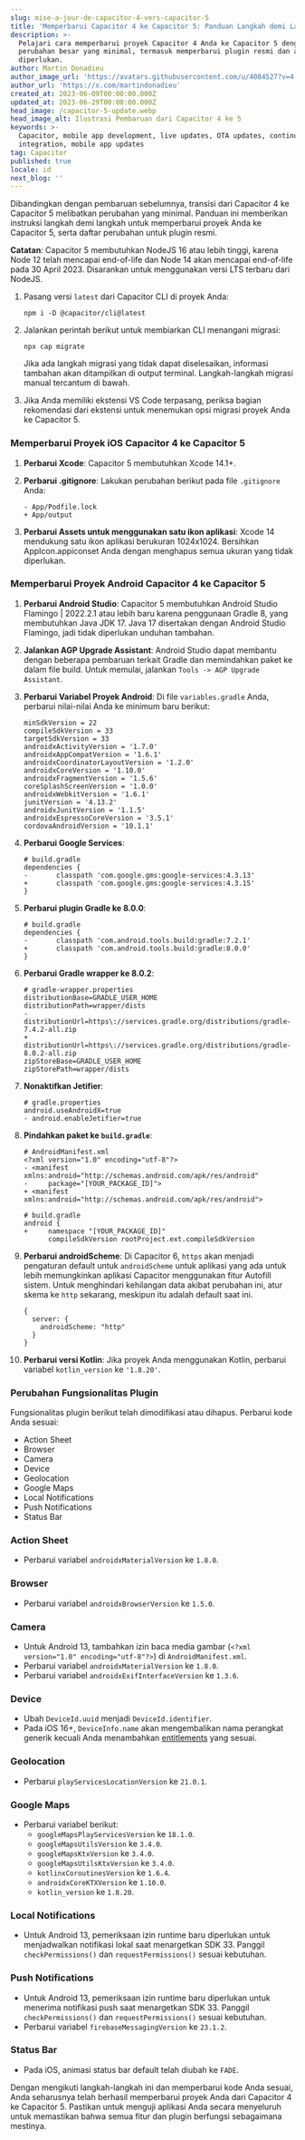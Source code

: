 ```yaml
---
slug: mise-a-jour-de-capacitor-4-vers-capacitor-5
title: 'Memperbarui Capacitor 4 ke Capacitor 5: Panduan Langkah demi Langkah'
description: >-
  Pelajari cara memperbarui proyek Capacitor 4 Anda ke Capacitor 5 dengan
  perubahan besar yang minimal, termasuk memperbarui plugin resmi dan alat yang
  diperlukan.
author: Martin Donadieu
author_image_url: 'https://avatars.githubusercontent.com/u/4084527?v=4'
author_url: 'https://x.com/martindonadieu'
created_at: 2023-06-09T00:00:00.000Z
updated_at: 2023-06-29T00:00:00.000Z
head_image: /capacitor-5-update.webp
head_image_alt: Ilustrasi Pembaruan dari Capacitor 4 ke 5
keywords: >-
  Capacitor, mobile app development, live updates, OTA updates, continuous
  integration, mobile app updates
tag: Capacitor
published: true
locale: id
next_blog: ''
---
```

Dibandingkan dengan pembaruan sebelumnya, transisi dari Capacitor 4 ke Capacitor 5 melibatkan perubahan yang minimal. Panduan ini memberikan instruksi langkah demi langkah untuk memperbarui proyek Anda ke Capacitor 5, serta daftar perubahan untuk plugin resmi.

**Catatan**: Capacitor 5 membutuhkan NodeJS 16 atau lebih tinggi, karena Node 12 telah mencapai end-of-life dan Node 14 akan mencapai end-of-life pada 30 April 2023. Disarankan untuk menggunakan versi LTS terbaru dari NodeJS.

1. Pasang versi `latest` dari Capacitor CLI di proyek Anda:

   ```
   npm i -D @capacitor/cli@latest
   ```

2. Jalankan perintah berikut untuk membiarkan CLI menangani migrasi:

   ```
   npx cap migrate
   ```

   Jika ada langkah migrasi yang tidak dapat diselesaikan, informasi tambahan akan ditampilkan di output terminal. Langkah-langkah migrasi manual tercantum di bawah.

3. Jika Anda memiliki ekstensi VS Code terpasang, periksa bagian rekomendasi dari ekstensi untuk menemukan opsi migrasi proyek Anda ke Capacitor 5.

### Memperbarui Proyek iOS Capacitor 4 ke Capacitor 5

1. **Perbarui Xcode**: Capacitor 5 membutuhkan Xcode 14.1+.

2. **Perbarui .gitignore**: Lakukan perubahan berikut pada file `.gitignore` Anda:

   ```
   - App/Podfile.lock
   + App/output
   ```

3. **Perbarui Assets untuk menggunakan satu ikon aplikasi**: Xcode 14 mendukung satu ikon aplikasi berukuran 1024x1024. Bersihkan AppIcon.appiconset Anda dengan menghapus semua ukuran yang tidak diperlukan.

### Memperbarui Proyek Android Capacitor 4 ke Capacitor 5

1. **Perbarui Android Studio**: Capacitor 5 membutuhkan Android Studio Flamingo | 2022.2.1 atau lebih baru karena penggunaan Gradle 8, yang membutuhkan Java JDK 17. Java 17 disertakan dengan Android Studio Flamingo, jadi tidak diperlukan unduhan tambahan.

2. **Jalankan AGP Upgrade Assistant**: Android Studio dapat membantu dengan beberapa pembaruan terkait Gradle dan memindahkan paket ke dalam file build. Untuk memulai, jalankan `Tools -> AGP Upgrade Assistant`.

3. **Perbarui Variabel Proyek Android**: Di file `variables.gradle` Anda, perbarui nilai-nilai Anda ke minimum baru berikut:

   ```
   minSdkVersion = 22
   compileSdkVersion = 33
   targetSdkVersion = 33
   androidxActivityVersion = '1.7.0'
   androidxAppCompatVersion = '1.6.1'
   androidxCoordinatorLayoutVersion = '1.2.0'
   androidxCoreVersion = '1.10.0'
   androidxFragmentVersion = '1.5.6'
   coreSplashScreenVersion = '1.0.0'
   androidxWebkitVersion = '1.6.1'
   junitVersion = '4.13.2'
   androidxJunitVersion = '1.1.5'
   androidxEspressoCoreVersion = '3.5.1'
   cordovaAndroidVersion = '10.1.1'
   ```

4. **Perbarui Google Services**:

   ```
   # build.gradle
   dependencies {
   -       classpath 'com.google.gms:google-services:4.3.13'
   +       classpath 'com.google.gms:google-services:4.3.15'
   }
   ```

5. **Perbarui plugin Gradle ke 8.0.0**:

   ```
   # build.gradle
   dependencies {
   -       classpath 'com.android.tools.build:gradle:7.2.1'
   +       classpath 'com.android.tools.build:gradle:8.0.0'
   }
   ```

6. **Perbarui Gradle wrapper ke 8.0.2**:

   ```
   # gradle-wrapper.properties
   distributionBase=GRADLE_USER_HOME
   distributionPath=wrapper/dists
   - distributionUrl=https\://services.gradle.org/distributions/gradle-7.4.2-all.zip
   + distributionUrl=https\://services.gradle.org/distributions/gradle-8.0.2-all.zip
   zipStoreBase=GRADLE_USER_HOME
   zipStorePath=wrapper/dists
   ```

7. **Nonaktifkan Jetifier**:

   ```
   # gradle.properties
   android.useAndroidX=true
   - android.enableJetifier=true
   ```

8. **Pindahkan paket ke `build.gradle`**:

   ```
   # AndroidManifest.xml
   <?xml version="1.0" encoding="utf-8"?>
   - <manifest xmlns:android="http://schemas.android.com/apk/res/android"
   -     package="[YOUR_PACKAGE_ID]">
   + <manifest xmlns:android="http://schemas.android.com/apk/res/android">
   ```

   ```
   # build.gradle
   android {
   +     namespace "[YOUR_PACKAGE_ID]"
         compileSdkVersion rootProject.ext.compileSdkVersion
   ```

9. **Perbarui androidScheme**: Di Capacitor 6, `https` akan menjadi pengaturan default untuk `androidScheme` untuk aplikasi yang ada untuk lebih memungkinkan aplikasi Capacitor menggunakan fitur Autofill sistem. Untuk menghindari kehilangan data akibat perubahan ini, atur skema ke `http` sekarang, meskipun itu adalah default saat ini.

   ```
   {
     server: {
       androidScheme: "http"
     }
   }
   ```

10. **Perbarui versi Kotlin**: Jika proyek Anda menggunakan Kotlin, perbarui variabel `kotlin_version` ke `'1.8.20'`.

### Perubahan Fungsionalitas Plugin

Fungsionalitas plugin berikut telah dimodifikasi atau dihapus. Perbarui kode Anda sesuai:

- Action Sheet
- Browser
- Camera
- Device
- Geolocation
- Google Maps
- Local Notifications
- Push Notifications
- Status Bar

### Action Sheet

- Perbarui variabel `androidxMaterialVersion` ke `1.8.0`.

### Browser

- Perbarui variabel `androidxBrowserVersion` ke `1.5.0`.

### Camera

- Untuk Android 13, tambahkan izin baca media gambar (`<?xml version="1.0" encoding="utf-8"?>`) di `AndroidManifest.xml`.
- Perbarui variabel `androidxMaterialVersion` ke `1.8.0`.
- Perbarui variabel `androidxExifInterfaceVersion` ke `1.3.6`.

### Device

- Ubah `DeviceId.uuid` menjadi `DeviceId.identifier`.
- Pada iOS 16+, `DeviceInfo.name` akan mengembalikan nama perangkat generik kecuali Anda menambahkan [entitlements](https://developer.apple.com/documentation/bundleresources/entitlements/com_apple_developer_device-information_user-assigned-device-name/) yang sesuai.

### Geolocation

- Perbarui `playServicesLocationVersion` ke `21.0.1`.

### Google Maps

- Perbarui variabel berikut:
  - `googleMapsPlayServicesVersion` ke `18.1.0`.
  - `googleMapsUtilsVersion` ke `3.4.0`.
  - `googleMapsKtxVersion` ke `3.4.0`.
  - `googleMapsUtilsKtxVersion` ke `3.4.0`.
  - `kotlinxCoroutinesVersion` ke `1.6.4`.
  - `androidxCoreKTXVersion` ke `1.10.0`.
  - `kotlin_version` ke `1.8.20`.

### Local Notifications

- Untuk Android 13, pemeriksaan izin runtime baru diperlukan untuk menjadwalkan notifikasi lokal saat menargetkan SDK 33. Panggil `checkPermissions()` dan `requestPermissions()` sesuai kebutuhan.

### Push Notifications

- Untuk Android 13, pemeriksaan izin runtime baru diperlukan untuk menerima notifikasi push saat menargetkan SDK 33. Panggil `checkPermissions()` dan `requestPermissions()` sesuai kebutuhan.
- Perbarui variabel `firebaseMessagingVersion` ke `23.1.2`.

### Status Bar

- Pada iOS, animasi status bar default telah diubah ke `FADE`.

Dengan mengikuti langkah-langkah ini dan memperbarui kode Anda sesuai, Anda seharusnya telah berhasil memperbarui proyek Anda dari Capacitor 4 ke Capacitor 5. Pastikan untuk menguji aplikasi Anda secara menyeluruh untuk memastikan bahwa semua fitur dan plugin berfungsi sebagaimana mestinya.
